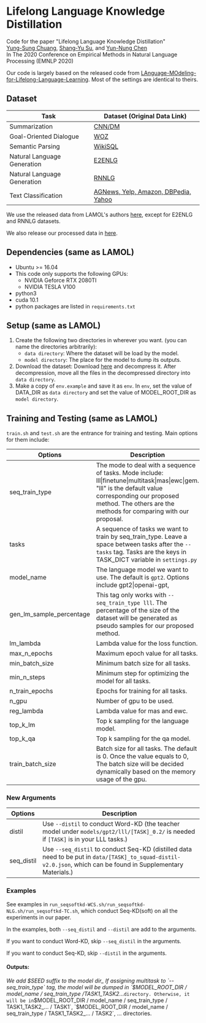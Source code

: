 # Lifelong Language Knowledge Distillation

Code for the paper "Lifelong Language Knowledge Distillation"  
[Yung-Sung Chuang](https://voidism.github.io/home/), [Shang-Yu Su](https://www.shangyusu.com/), and [Yun-Nung Chen](https://www.csie.ntu.edu.tw/~yvchen/index.html)  
In The 2020 Conference on Empirical Methods in Natural Language Processing (EMNLP 2020)

Our code is largely based on the released code from [LAnguage-MOdeling-for-Lifelong-Language-Learning](https://github.com/jojotenya/LAMOL). Most of the settings are identical to theirs.

## Dataset

| Task | Dataset (Original Data Link) |
| ---- | ------- |
| Summarization | [CNN/DM](https://cs.nyu.edu/~kcho/DMQA/) |
| Goal-Oriented Dialogue | [WOZ](https://github.com/nmrksic/neural-belief-tracker/tree/master/data/woz) |
| Semantic Parsing | [WikiSQL](https://github.com/salesforce/WikiSQL) |
| Natural Language Generation | [E2ENLG](https://github.com/tuetschek/e2e-dataset) |
| Natural Language Generation | [RNNLG](https://github.com/shawnwun/RNNLG) |
| Text Classification | [AGNews, Yelp, Amazon, DBPedia, Yahoo](http://goo.gl/JyCnZq) |

We use the released data from LAMOL's authors [here](https://drive.google.com/file/d/1rWcgnVcNpwxmBI3c5ovNx-E8XKOEL77S/view?usp=sharing), except for E2ENLG and RNNLG datasets.

We also release our processed data in [here](https://www.dropbox.com/s/t51qq9lzz0gtg7m/l2kd_data.zip).

## Dependencies (same as LAMOL)
- Ubuntu >= 16.04
- This code only supports the following GPUs:
  - NVIDIA Geforce RTX 2080TI 
  - NVIDIA TESLA V100
- python3
- cuda 10.1
- python packages are listed in `requirements.txt`

## Setup (same as LAMOL)
1. Create the following two directories in wherever you want. (you can name the directories arbitrarily):
    - `data directory`: Where the dataset will be load by the model.
    - `model directory`: The place for the model to dump its outputs.
2. Download the dataset: Download [here](https://www.dropbox.com/s/t51qq9lzz0gtg7m/l2kd_data.zip) and decompress it. After decompression, move all the files in the decompressed directory into `data directory`.
3. Make a copy of `env.example` and save it as `env`. In `env`, set the value of DATA_DIR as `data directory` and set the value of  MODEL_ROOT_DIR as `model directory`.

## Training and Testing (same as LAMOL)

`train.sh` and `test.sh` are the entrance for training and testing. Main options for them include:

| Options        | Description   |
| -------------  | ------------- |
| seq_train_type | The mode to deal with a sequence of tasks. Mode include: lll\|finetune\|multitask\|mas\|ewc\|gem. "lll" is the default value corresponding our proposed method. The others are the methods for comparing with our proposal. |
| tasks          | A sequence of tasks we want to train by seq_train_type. Leave a space between tasks after the `--tasks` tag. Tasks are the keys in TASK_DICT variable in `settings.py` |
| model_name     | The language model we want to use. The default is `gpt2`. Options include gpt2\|openai-gpt, |
| gen_lm_sample_percentage | This tag only works with `--seq_train_type lll`. The percentage of the size of the dataset will be generated as pseudo samples for our proposed method. |
| lm_lambda      | Lambda value for the loss function. |
| max_n_epochs   | Maximum epoch value for all tasks. |
| min_batch_size | Minimum batch size for all tasks. |
| min_n_steps    | Minimum step for optimizing the model for all tasks. |
| n_train_epochs | Epochs for training for all tasks. |
| n_gpu          | Number of gpu to be used. |
| reg_lambda     | Lambda value for mas and ewc. |
| top_k_lm       | Top k sampling for the language model. |
| top_k_qa       | Top k sampling for the qa model. |
| train_batch_size | Batch size for all tasks. The default is 0. Once the value equals to 0, The batch size will be decided dynamically based on the memory usage of the gpu. |

### New Arguments

| Options        | Description   |
| -------------  | ------------- |
| distil | Use `--distil` to conduct Word-KD (the teacher model under `models/gpt2/lll/[TASK]_0.2/` is needed if `[TASK]` is in your LLL tasks.) |
| seq_distil | Use `--seq_distil` to conduct Seq-KD (distilled data need to be put in `data/[TASK]_to_squad-distil-v2.0.json`, which can be found in Supplementary Materials.) |

### Examples

See examples in `run_seqsoftkd-WCS.sh/run_seqsoftkd-NLG.sh/run_seqsoftkd-TC.sh`, which conduct Seq-KD(soft) on all the experiments in our paper.

In the examples, both `--seq_distil` and `--distil` are add to the arguments.

If you want to conduct Word-KD, skip `--seq_distil` in the arguments.

If you want to conduct Seq-KD, skip `--distil` in the arguments.


#### Outputs:

_We add $SEED suffix to the model dir_  
If assigning multitask to `--seq_train_type` tag, the model will be dumped in `$MODEL_ROOT_DIR / model_name / seq_train_type /TASK1_TASK2_...` directory. Otherwise, it will be in `$MODEL_ROOT_DIR / model_name / seq_train_type / TASK1_TASK2_... / TASK1`, `$MODEL_ROOT_DIR / model_name / seq_train_type / TASK1_TASK2_... / TASK2`, ... directories. 

